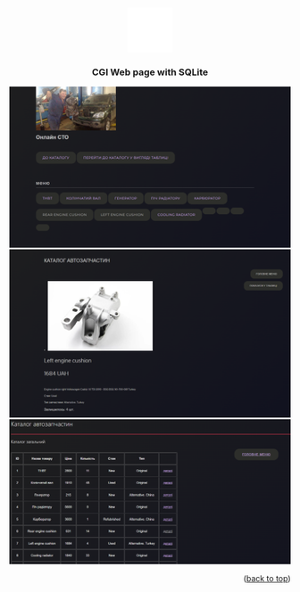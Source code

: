 
<a name="CGI Web page with SQLite"></a>
<br />
<div align="center">
  <a href="https://github.com/github_username/repo_name">
    <img src="/cgi-bin/images/favicon.png" alt="Logo" width="80" height="80">
  </a>

<h3 align="center">CGI Web page with SQLite</h3>


![alt text](https://github.com/badmodest/CGI_Web_page_with_SQLite/blob/main/img1.png?raw=true)
  ![alt text](https://github.com/badmodest/CGI_Web_page_with_SQLite/blob/main/img2.png?raw=true)
  ![alt text](https://github.com/badmodest/CGI_Web_page_with_SQLite/blob/main/img3.png?raw=true)


<p align="right">(<a href="#readme-top">back to top</a>)</p>


